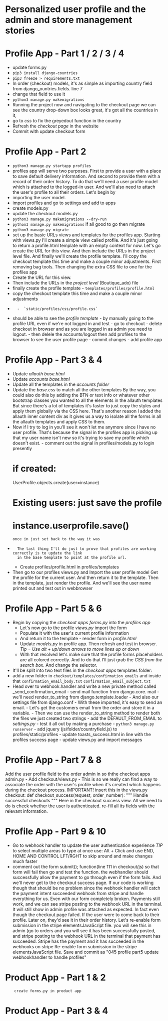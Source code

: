 # Personalized user profile and the admin and store management stories
# Profile App - Part 1 / 2 / 3 / 4
-  update forms.py
- `pip3 install django-countries`
- `pip3 freeze > requirements.txt`
-    In order (checkout) models, it's as simple as importing country field from django_ountries.fields.  line 7
-    change that field to use it
-   `python3 manage.py makemigrations`
-   Running the project now and navigating to the checkout page
    we can see the country drop-down box looks great, it's got all the countries in it,
-   go to *css* to fix the greyedout function in the country 
-   Refresh the *checkout page* in the website
-   Commit with update checkout form
#   Profile App - Part 2
-   `python3 manage.py startapp profiles`
-   profiles app will serve two purposes.
        First to provide a user with a place to
        save default delivery information.
        And second to provide them with a record of their order history.
        To do that we'll need a user profile model which is attached to the logged-in user.
        And we'll also need to attach the user's profile to all their orders.
        Let's begin by 
-   importing the user model.
-   import profiles and go to settings and add to apps
-   create models.py
-   update the checkout models.py
-   `python3 manage.py makemigrations --dry-run`
-   `python3 manage.py makemigrations`  if all good to go then migrate
-   `python3 manage.py migrate`
-   set up the basic URLs views and templates for the profiles app.
        Starting with views.py I'll create a simple view called profile.
        And it's just going to return a profile.html template with an empty context for now.
        Let's go create the URL for this view.
        And then include the URLs in the project level file.
        And finally we'll create the profile template.
        I'll copy the checkout template this time and make a couple minor adjustments.
        First removing bag tools.
        Then changing the extra CSS file to one for the profiles app
-   Create the URL for this view.
-   Then include the URLs in the *project level* (Boutique_ado) file
- finally create the profile template 
        - `templates/profiles/profile.html`
-   copy the checkout template this time and make a couple minor adjustments
-       -  `static/profiles/css/profile.css`
-   should be able to see the *profile template*
            - by manually going to the profile URL even if we're not logged in and test
            - go to checkout - delete checkout in browser and as you are logged in as admin you need to logout.
            - then delele the accounts/logout then add profiles to the browser to see the user profile page
            - commit changes - add profile app
# Profile App - Part 3 & 4
 -  Update *allauth base.html*
 -  Update *accounts base.html*
 -  Update all the templates in the *accounts folder*
 -  Update the *base.css* to match all the other templates
    By the way, you could also do this by adding the BTN or text info
        or whatever other bootstrap classes you wanted to all the elements in the allauth templates
        But since there's a lot of templates it's faster to just copy the styles
        and apply them globally via the CSS here.
        That's another reason I added the allauth inner content div as it gives us a way to isolate all the forms
        in all the allauth templates and apply CSS to them.
-   Now if I try to log in you'll see it won't let me anymore since I have no user profile.
        That's because the signal in the profiles app is picking up that my user name isn't new
        so it's trying to save my profile which doesn't exist.
        -    comment out the signal in profiles/models.py to login presently
    # if created:
    UserProfile.objects.create(user=instance)
    # Existing users: just save the profile
    # instance.userprofile.save()
        once in just set back to the way it was
-       The last thing I'll do just to prove that profiles are working correctly is to update the link
        in the base template to point at the profile url.
    -   Create profiles/profile.html in profiles/templates
-   Then go to our profiles views.py and Import the user profile model
        Get the profile for the current user. And then return it to the template.
        Then in the template, just render the profile.
        And we'll see the user name printed out and test out in webbrowser
# Profile App - Part 5 & 6
-   Begin by copying the *checkout apps forms.py* into the *profiles app*
    -   Let's now go to the profile *views.py* import the form
    -   Populate it with the user's current profile information
    -   And return it to the template - render form in *profile.html*
    -   Update *models.py* in profile app. Then refresh and test in browser. *Tip = Use alt + up/down arrows to move lines up or down*
    -   With that resolved let's make sure that the profile forms placeholders are all colored correctly.
    And to do that I'll just grab the *CSS from the search box*. And change the selector.
-   It'll be split into two text files in the *checkout apps* templates folder:
-   add a new folder in `checkout/templates/confirmation_emails` and inside that `confirmation_email_body.txt`
                        `confirmation_email_subject.txt`
-  Head over to webhook.handler and write a new private method called _send_confirmation_email
        -  send mail function from django.core. mail
        -    we'll need render_to_string from django.template.loader
        -   And also our settings file from django.conf
        -   With these imported, it's easy to send an email.
        -   Let's get the customers email from the order and store it in a variable.
        -   Then we can use the render_to_string method to render both the files we just created two strings
        -   add the DEFAULT_FROM_EMAIL to *settings.py*
        -   test it all out by making a purchase - `python3 manage.py runserver`
        -   add jquery (js/folder/countryfield.js) to profiles/static/profiles
        -   update toasts_success.html in line with the profiles success page
        -   update views.py and import messages
# Profile App - Part 7 & 8
Add the user profile field to the order admin in so ththe checkout apps admin.py - Add checkout/views.py - This is so we really can find a way to associate the order with the user's profile when it's created which happens during the checkout process. 
IMPORTANT! insert this in the views.py checkout: def checkout_success(request, order_number): 
""" 
Handle successful checkouts
 """ 
Here in the checkout success view. All we need to do is check whether the user is authenticated. re-fill all its fields with the relevant information.
# Profile App - Part 9 & 10
-   Go to webhook handler to update the user authentication experience
*TIP* to select multiple areas to type at once use:
 Alt + Click and use END, HOME 
AND CONTROL LFT/RGHT 
to skip around and make changes much faster
-    comment out the form submit(); function(line 111 in checkout/js) so that form will fail then go and test the function. the webhandler should 
      successfully allow the payment to go through even if the form fails.
      And we'll never get to the checkout success page.
        If our code is working though that should be no problem
        since the webhook handler will catch the payment intent succeeded webhook from
        stripe and handle everything for us.
        Even with our form completely broken. Payments still work, and we can see
        stripe posting to the webhook URL in the terminal.  It will still show in admin
        profile was attached as expected.
        In fact even though the checkout page failed.
        If the user were to come back to their profile. Later on, they'd see it in their order history.
        Let's re-enable form submission in the stripe elementsJavaScript file.
        you will see this in admin (go to orders and you will see it has been successfully posted, 
        and stripe posting to the webhook URL in the terminal that payment has succeeded.
        Stripe has the payment and it has succeeded in the webhooks on stripe
        Re-enable form submission in the stripe elementsJavaScript file. Save and commit as "045 profile part5 update webhookhandler to handle profiles"
# Product App - Part 1 & 2
        create forms.py in product app
        

# Product App - Part 3 & 4

